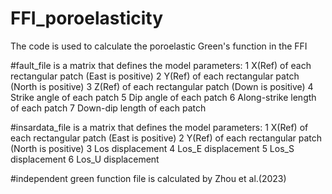 # FFI_poroelasticity
The code is used to calculate the poroelastic Green's function in the FFI

#fault_file is a matrix that defines the model parameters:
1 X(Ref) of each rectangular patch (East is positive)
2 Y(Ref) of each rectangular patch (North is positive)
3 Z(Ref) of each rectangular patch (Down is positive)
4 Strike angle of each patch
5 Dip angle of each patch
6 Along-strike length of each patch
7 Down-dip length of each patch

#insardata_file is a matrix that defines the model parameters:
1 X(Ref) of each rectangular patch (East is positive)
2 Y(Ref) of each rectangular patch (North is positive)
3 Los displacement
4 Los_E displacement
5 Los_S displacement
6 Los_U displacement

#independent green function file is calculated by Zhou et al.(2023)
